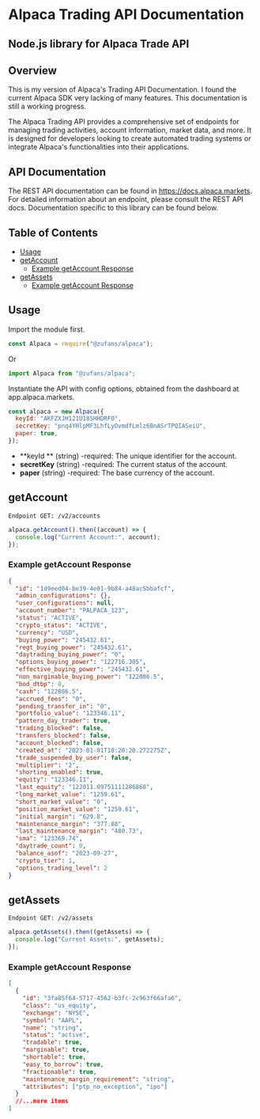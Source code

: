 # Alpaca Trading API Documentation

## Node.js library for Alpaca Trade API

## Overview

This is my version of Alpaca's Trading API Documentation. I found the current Alpaca SDK very lacking of many features. This documentation is still a working progress.

The Alpaca Trading API provides a comprehensive set of endpoints for managing trading activities, account information, market data, and more. It is designed for developers looking to create automated trading systems or integrate Alpaca's functionalities into their applications.

## API Documentation

The REST API documentation can be found in https://docs.alpaca.markets. For detailed information about an endpoint, please consult the REST API docs. Documentation specific to this library can be found below.

## Table of Contents

- [Usage](#Usage)
- [getAccount](#getAccount)
  - [Example getAccount Response](#Example-getAccount-Response)
- [getAssets](#getAssets)
  - [Example getAccount Response](#Example-getAssets-Response)

## Usage

Import the module first.

```js
const Alpaca = require("@zufans/alpaca");
```

Or

```js
import Alpaca from "@zufans/alpaca";
```

Instantiate the API with config options, obtained from the dashboard at app.alpaca.markets.

```js
const alpaca = new Alpaca({
  keyId: "AKFZXJH121U18SHHDRFO",
  secretKey: "pnq4YHlpMF3LhfLyOvmdfLmlz6BnASrTPQIASeiU",
  paper: true,
});
```

- **keyId ** (string) -required: The unique identifier for the account.
- **secretKey** (string) -required: The current status of the account.
- **paper** (string) -required: The base currency of the account.

## getAccount

`Endpoint GET: /v2/accounts`

```js
alpaca.getAccount().then((account) => {
  console.log("Current Account:", account);
});
```

### Example getAccount Response

```json
{
  "id": "1d9eed04-be39-4e01-9b84-a48ac5bbafcf",
  "admin_configurations": {},
  "user_configurations": null,
  "account_number": "PALPACA_123",
  "status": "ACTIVE",
  "crypto_status": "ACTIVE",
  "currency": "USD",
  "buying_power": "245432.61",
  "regt_buying_power": "245432.61",
  "daytrading_buying_power": "0",
  "options_buying_power": "122716.305",
  "effective_buying_power": "245432.61",
  "non_marginable_buying_power": "122086.5",
  "bod_dtbp": 0,
  "cash": "122086.5",
  "accrued_fees": "0",
  "pending_transfer_in": "0",
  "portfolio_value": "123346.11",
  "pattern_day_trader": true,
  "trading_blocked": false,
  "transfers_blocked": false,
  "account_blocked": false,
  "created_at": "2023-01-01T18:20:20.272275Z",
  "trade_suspended_by_user": false,
  "multiplier": "2",
  "shorting_enabled": true,
  "equity": "123346.11",
  "last_equity": "122011.09751111286868",
  "long_market_value": "1259.61",
  "short_market_value": "0",
  "position_market_value": "1259.61",
  "initial_margin": "629.8",
  "maintenance_margin": "377.88",
  "last_maintenance_margin": "480.73",
  "sma": "123369.74",
  "daytrade_count": 0,
  "balance_asof": "2023-09-27",
  "crypto_tier": 1,
  "options_trading_level": 2
}
```

## getAssets

`Endpoint GET: /v2/assets`

```js
alpaca.getAssets().then((getAssets) => {
  console.log("Current Assets:", getAssets);
});
```

### Example getAccount Response

```json
[
  {
    "id": "3fa85f64-5717-4562-b3fc-2c963f66afa6",
    "class": "us_equity",
    "exchange": "NYSE",
    "symbol": "AAPL",
    "name": "string",
    "status": "active",
    "tradable": true,
    "marginable": true,
    "shortable": true,
    "easy_to_borrow": true,
    "fractionable": true,
    "maintenance_margin_requirement": "string",
    "attributes": ["ptp_no_exception", "ipo"]
  }
  //...more items
]
```
